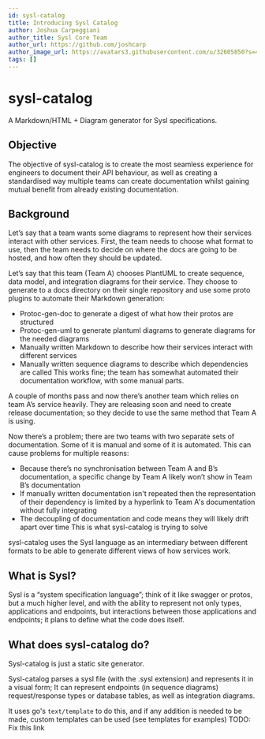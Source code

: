 ```yaml
---
id: sysl-catalog
title: Introducing Sysl Catalog
author: Joshua Carpeggiani
author_title: Sysl Core Team
author_url: https://github.com/joshcarp
author_image_url: https://avatars3.githubusercontent.com/u/32605850?s=400&v=4
tags: []
---
```


# sysl-catalog

A Markdown/HTML + Diagram generator for Sysl specifications.

## Objective

The objective of sysl-catalog is to create the most seamless experience for engineers to document their API behaviour, as well as creating a standardised way multiple teams can create documentation whilst gaining mutual benefit from already existing documentation.

## Background

Let’s say that a team wants some diagrams to represent how their services interact with other services. First, the team needs to choose what format to use, then the team needs to decide on where the docs are going to be hosted, and how often they should be updated.

Let’s say that this team (Team A) chooses PlantUML to create sequence, data model, and integration diagrams for their service. They choose to generate to a docs directory on their single repository and use some proto plugins to automate their Markdown generation:

- Protoc-gen-doc to generate a digest of what how their protos are structured
- Protoc-gen-uml to generate plantuml diagrams to generate diagrams for the needed diagrams
- Manually written Markdown to describe how their services interact with different services
- Manually written sequence diagrams to describe which dependencies are called
  This works fine; the team has somewhat automated their documentation workflow, with some manual parts.

A couple of months pass and now there’s another team which relies on team A’s service heavily. They are releasing soon and need to create release documentation; so they decide to use the same method that Team A is using.

Now there’s a problem; there are two teams with two separate sets of documentation. Some of it is manual and some of it is automated. This can cause problems for multiple reasons:

- Because there’s no synchronisation between Team A and B’s documentation, a specific change by Team A likely won’t show in Team B’s documentation
- If manually written documentation isn't repeated then the representation of their dependency is limited by a hyperlink to Team A's documentation without fully integrating
- The decoupling of documentation and code means they will likely drift apart over time
  This is what sysl-catalog is trying to solve

sysl-catalog uses the Sysl language as an intermediary between different formats to be able to generate different views of how services work.

## What is Sysl?

Sysl is a “system specification language”; think of it like swagger or protos, but a much higher level, and with the ability to represent not only types, applications and endpoints, but interactions between those applications and endpoints; it plans to define what the code does itself.

## What does sysl-catalog do?

Sysl-catalog is just a static site generator.

Sysl-catalog parses a sysl file (with the .sysl extension) and represents it in a visual form; It can represent endpoints (in sequence diagrams) request/response types or database tables, as well as integration diagrams.

It uses go's `text/template` to do this, and if any addition is needed to be made, custom templates can be used (see templates for examples)
TODO: Fix this link
